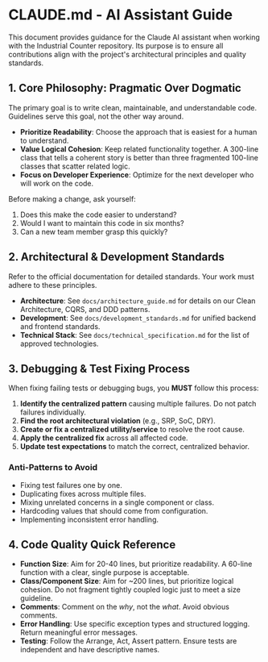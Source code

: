 # CLAUDE.md - AI Assistant Guide

This document provides guidance for the Claude AI assistant when working with the Industrial Counter repository. Its purpose is to ensure all contributions align with the project's architectural principles and quality standards.

## 1. Core Philosophy: Pragmatic Over Dogmatic

The primary goal is to write clean, maintainable, and understandable code. Guidelines serve this goal, not the other way around.

- **Prioritize Readability**: Choose the approach that is easiest for a human to understand.
- **Value Logical Cohesion**: Keep related functionality together. A 300-line class that tells a coherent story is better than three fragmented 100-line classes that scatter related logic.
- **Focus on Developer Experience**: Optimize for the next developer who will work on the code.

Before making a change, ask yourself:
1.  Does this make the code easier to understand?
2.  Would I want to maintain this code in six months?
3.  Can a new team member grasp this quickly?

## 2. Architectural & Development Standards

Refer to the official documentation for detailed standards. Your work must adhere to these principles.

- **Architecture**: See `docs/architecture_guide.md` for details on our Clean Architecture, CQRS, and DDD patterns.
- **Development**: See `docs/development_standards.md` for unified backend and frontend standards.
- **Technical Stack**: See `docs/technical_specification.md` for the list of approved technologies.

## 3. Debugging & Test Fixing Process

When fixing failing tests or debugging bugs, you **MUST** follow this process:

1.  **Identify the centralized pattern** causing multiple failures. Do not patch failures individually.
2.  **Find the root architectural violation** (e.g., SRP, SoC, DRY).
3.  **Create or fix a centralized utility/service** to resolve the root cause.
4.  **Apply the centralized fix** across all affected code.
5.  **Update test expectations** to match the correct, centralized behavior.

### Anti-Patterns to Avoid

- Fixing test failures one by one.
- Duplicating fixes across multiple files.
- Mixing unrelated concerns in a single component or class.
- Hardcoding values that should come from configuration.
- Implementing inconsistent error handling.

## 4. Code Quality Quick Reference

- **Function Size**: Aim for 20-40 lines, but prioritize readability. A 60-line function with a clear, single purpose is acceptable.
- **Class/Component Size**: Aim for ~200 lines, but prioritize logical cohesion. Do not fragment tightly coupled logic just to meet a size guideline.
- **Comments**: Comment on the *why*, not the *what*. Avoid obvious comments.
- **Error Handling**: Use specific exception types and structured logging. Return meaningful error messages.
- **Testing**: Follow the Arrange, Act, Assert pattern. Ensure tests are independent and have descriptive names.
